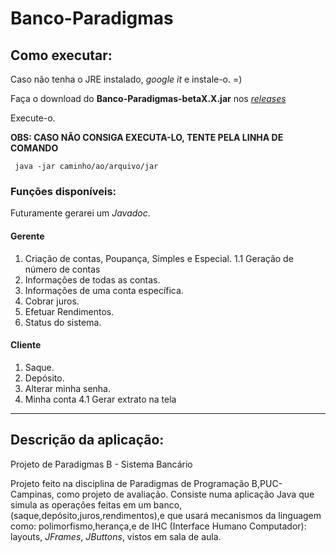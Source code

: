 # Banco-Paradigmas

## Como executar:

Caso não tenha o JRE instalado, _google it_ e instale-o. =)

Faça o download do **Banco-Paradigmas-betaX.X.jar** nos [_releases_](https://github.com/iaglourenco/Banco-Paradigmas/releases) 

Execute-o.

**OBS: CASO NÃO CONSIGA EXECUTA-LO, TENTE PELA LINHA DE COMANDO**  

     java -jar caminho/ao/arquivo/jar 

### Funções disponíveis:
Futuramente gerarei um _Javadoc_.

#### Gerente
1. Criação de contas, Poupança, Simples e Especial.
     1.1 Geração de número de contas
2. Informações de todas as contas.
3. Informações de uma conta específica.
4. Cobrar juros.
5. Efetuar Rendimentos.
6. Status do sistema.

#### Cliente
1. Saque.
2. Depósito.
3. Alterar minha senha.
4. Minha conta
     4.1 Gerar extrato na tela


------
## Descrição da aplicação:

Projeto de Paradigmas B - Sistema Bancário

Projeto feito na disciplina de Paradigmas de Programação B,PUC-Campinas, como projeto de avaliação.
Consiste numa aplicação Java que simula as operações feitas em um banco,(saque,depósito,juros,rendimentos),e que usará mecanismos da linguagem como: polimorfismo,herança,e de IHC (Interface Humano Computador): layouts, _JFrames_, _JButtons_, vistos em sala de aula.
